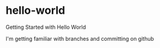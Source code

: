 # hello-world
Getting Started with Hello World


I'm getting familiar with branches and committing on github
